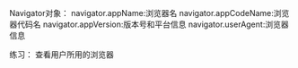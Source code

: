 Navigator对象：
navigator.appName:浏览器名
navigator.appCodeName:浏览器代码名
navigator.appVersion:版本号和平台信息
navigator.userAgent:浏览器信息

练习：
查看用户所用的浏览器